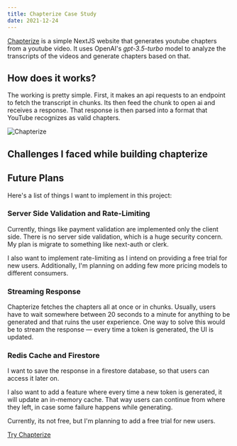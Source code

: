 ```yaml
---
title: Chapterize Case Study
date: 2021-12-24
---
```


[Chapterize](https://chapterize.vercel.app/) is a simple NextJS website that generates youtube chapters from a youtube video. It uses OpenAI's *gpt-3.5-turbo* model to analyze the transcripts of the videos and generate chapters based on that.

<!-- > TODO: add gif that shows the working of chapterize -->

## How does it works?

The working is pretty simple. First, it makes an api requests to an endpoint to fetch the transcript in chunks. Its then feed the chunk to open ai and receives a response. That response is then parsed into a format that YouTube recognizes as valid chapters.

![Chapterize](/assets/img/chapterize.png)

## Challenges I faced while building chapterize

## Future Plans

Here's a list of things I want to implement in this project:

### Server Side Validation and Rate-Limiting

Currently, things like payment validation are implemented only the client side. There is no server side validation, which is a huge security concern. My plan is migrate to something like next-auth or clerk.

I also want to implement rate-limiting as I intend on providing a free trial for new users. Additionally, I'm planning on adding few more pricing models to different consumers.

### Streaming Response

Chapterize fetches the chapters all at once or in chunks. Usually, users have to wait somewhere between 20 seconds to a minute for anything to be generated and that ruins the user experience. One way to solve this would be to stream the response — every time a token is generated, the UI is updated.

### Redis Cache and Firestore

I want to save the response in a firestore database, so that users can access it later on.

I also want to add a feature where every time a new token is generated, it will update an in-memory cache. That way users can continue from where they left, in case some failure happens while generating.

Currently, its not free, but I'm planning to add a free trial for new users.

[Try Chapterize](https://chapterize.vercel.app/)